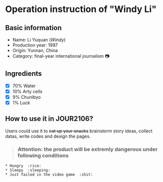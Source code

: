 # Operation instruction of "Windy Li"
## Basic information
* Name: Li Yuquan (*Windy*)
* Production year: 1997
* Origin: Yunnan, China
* Category: final-year international journalism  :camera:
## Ingredients
- [x] 70% Water
- [x] 10% Arty cells
- [x] 9% Chunibyo
- [x] 1% Luck
## How to use it in JOUR2106?
Users could use it to ~~eat up your snacks~~ brainstorm story ideas, collect datas, write codes and design the pages.
> ### Attention: the product will be extremly dangerous under following conditions
    * Hungry  :rice:
    * Sleepy  :sleeping:
    * Just failed in the video game  :shit:
